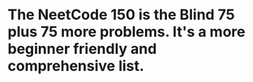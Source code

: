 # The NeetCode 150 is the Blind 75 plus 75 more problems. It's a more beginner friendly and comprehensive list.

